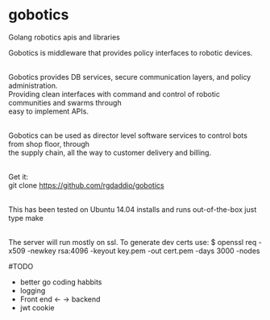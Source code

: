 # gobotics
Golang robotics apis and libraries<br>

Gobotics is middleware that provides policy interfaces to robotic devices.<br><br>

Gobotics provides DB services, secure communication layers, and policy administration.<br> 
Providing clean interfaces with command and control of robotic communities and swarms through<br>
easy to implement APIs.<br><br>

Gobotics can be used as director level software services to control bots from shop floor, through<br>
the supply chain, all the way to customer delivery and billing.<br><br>

Get it:<br>
git clone https://github.com/rgdaddio/gobotics<br><br>

This has been tested on Ubuntu 14.04 installs and runs out-of-the-box just type make<br><br>

The server will run mostly on ssl. To generate dev certs use:
$ openssl req -x509 -newkey rsa:4096 -keyout key.pem -out cert.pem -days 3000 -nodes

#TODO
* better go coding habbits
* logging
* Front end <- -> backend 
* jwt cookie
